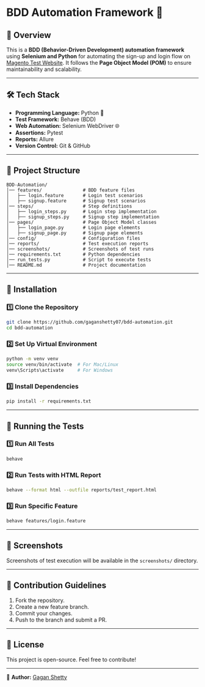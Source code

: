 # BDD Automation Framework 🚀

## 📌 Overview
This is a **BDD (Behavior-Driven Development) automation framework** using **Selenium and Python** for automating the sign-up and login flow on [Magento Test Website](https://magento.softwaretestingboard.com/). It follows the **Page Object Model (POM)** to ensure maintainability and scalability.

---

## 🛠 Tech Stack
- **Programming Language:** Python 🐍
- **Test Framework:** Behave (BDD)
- **Web Automation:** Selenium WebDriver 🌐
- **Assertions:** Pytest
- **Reports:** Allure
- **Version Control:** Git & GitHub

---

## 📂 Project Structure
```
BDD-Automation/
│── features/               # BDD feature files
│   ├── login.feature       # Login test scenarios
│   ├── signup.feature      # Signup test scenarios
│── steps/                  # Step definitions
│   ├── login_steps.py      # Login step implementation
│   ├── signup_steps.py     # Signup step implementation
│── pages/                  # Page Object Model classes
│   ├── login_page.py       # Login page elements
│   ├── signup_page.py      # Signup page elements
│── config/                 # Configuration files
│── reports/                # Test execution reports
│── screenshots/            # Screenshots of test runs
│── requirements.txt        # Python dependencies
│── run_tests.py            # Script to execute tests
│── README.md               # Project documentation
```

---

## 🔧 Installation
### 1️⃣ Clone the Repository
```sh
git clone https://github.com/gaganshetty07/bdd-automation.git
cd bdd-automation
```
### 2️⃣ Set Up Virtual Environment
```sh
python -m venv venv
source venv/bin/activate  # For Mac/Linux
venv\Scripts\activate     # For Windows
```
### 3️⃣ Install Dependencies
```sh
pip install -r requirements.txt
```

---

## 🚀 Running the Tests
### 1️⃣ Run All Tests
```sh
behave
```
### 2️⃣ Run Tests with HTML Report
```sh
behave --format html --outfile reports/test_report.html
```
### 3️⃣ Run Specific Feature
```sh
behave features/login.feature
```

---

## 📸 Screenshots
Screenshots of test execution will be available in the `screenshots/` directory.

---

## 🤝 Contribution Guidelines
1. Fork the repository.
2. Create a new feature branch.
3. Commit your changes.
4. Push to the branch and submit a PR.

---

## 📜 License
This project is open-source. Feel free to contribute!

---

📌 **Author:** [Gagan Shetty](https://github.com/gaganshetty07)
